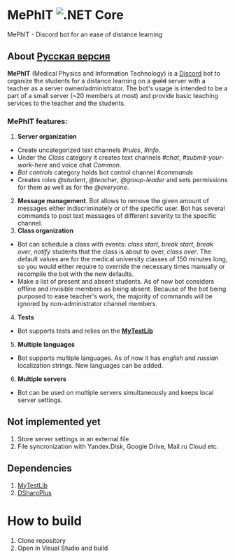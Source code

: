 # MePhIT ![.NET Core](https://github.com/s4rduk4r/MePhit/workflows/.NET%20Core/badge.svg?branch=master&event=push)
MePhIT - Discord bot for an ease of distance learning
## About [Русская версия](./README-RU.md)
**MePhIT** (Medical Physics and Information Technology) is a [Discord](https://discordapp.com) bot to organize the students for a distance learning on a ~~guild~~ server with a teacher as a server owner/administrator. The bot's usage is intended to be a part of a small server (~20 members at most) and provide basic teaching services to the teacher and the students.

### MePhIT features:
1. **Server organization**
- Create uncategorized text channels *#rules*, *#info*. 
- Under the *Class* category it creates text channels *#chat*, *#submit-your-work-here* and voice chat *Common*.
- *Bot controls* category holds bot control channel *#commands*
- Creates roles *@student*, *@teacher*, *@group-leader* and sets permissions for them as well as for the *@everyone*.
2. **Message management**. Bot allows to remove the given amount of messages either indiscriminately or of the specific user.
Bot has several commands to post text messages of different severity to the specific channel.
3. **Class organization**
- Bot can schedule a class with events: *class start*, *break start*, *break over*, *notify* students that the class is about to over, *class over*. The default values are for the medical university classes of 150 minutes long, so you would either require to override the necessary times manually or recompile the bot with the new defaults.
- Make a list of present and absent students. As of now bot considers offline and invisible members as being absent.
Because of the bot being purposed to ease teacher's work, the majority of commands will be ignored by non-administrator channel members.
4. **Tests**
- Bot supports tests and relies on the [**MyTestLib**](https://github.com/s4rduk4r/MyTestLib)
5. **Multiple languages**
- Bot supports multiple languages. As of now it has *english* and *russian* localization strings. New languages can be added.
6. **Multiple servers**
- Bot can be used on multiple servers simultaneously and keeps local server settings.

## Not implemented yet
1. Store server settings in an external file
2. File syncronization with Yandex.Disk, Google Drive, Mail.ru Cloud etc.

## Dependencies
1. [MyTestLib](https://github.com/s4rduk4r/MyTestLib)
2. [DSharpPlus](https://github.com/DSharpPlus/DSharpPlus)

# How to build
1. Clone repository
2. Open in Visual Studio and build
